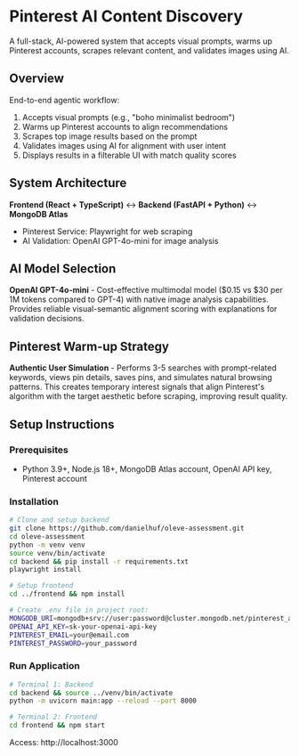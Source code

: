 # Pinterest AI Content Discovery

A full-stack, AI-powered system that accepts visual prompts, warms up Pinterest accounts, scrapes relevant content, and validates images using AI.

## Overview

End-to-end agentic workflow:
1. Accepts visual prompts (e.g., "boho minimalist bedroom")
2. Warms up Pinterest accounts to align recommendations
3. Scrapes top image results based on the prompt
4. Validates images using AI for alignment with user intent
5. Displays results in a filterable UI with match quality scores

## System Architecture

**Frontend (React + TypeScript)** ↔ **Backend (FastAPI + Python)** ↔ **MongoDB Atlas**
- Pinterest Service: Playwright for web scraping
- AI Validation: OpenAI GPT-4o-mini for image analysis

## AI Model Selection

**OpenAI GPT-4o-mini** - Cost-effective multimodal model ($0.15 vs $30 per 1M tokens compared to GPT-4) with native image analysis capabilities. Provides reliable visual-semantic alignment scoring with explanations for validation decisions.

## Pinterest Warm-up Strategy

**Authentic User Simulation** - Performs 3-5 searches with prompt-related keywords, views pin details, saves pins, and simulates natural browsing patterns. This creates temporary interest signals that align Pinterest's algorithm with the target aesthetic before scraping, improving result quality.

## Setup Instructions

### Prerequisites
- Python 3.9+, Node.js 18+, MongoDB Atlas account, OpenAI API key, Pinterest account

### Installation
```bash
# Clone and setup backend
git clone https://github.com/danielhuf/oleve-assessment.git
cd oleve-assessment
python -m venv venv
source venv/bin/activate
cd backend && pip install -r requirements.txt
playwright install

# Setup frontend
cd ../frontend && npm install

# Create .env file in project root:
MONGODB_URI=mongodb+srv://user:password@cluster.mongodb.net/pinterest_ai
OPENAI_API_KEY=sk-your-openai-api-key
PINTEREST_EMAIL=your@email.com
PINTEREST_PASSWORD=your_password
```

### Run Application
```bash
# Terminal 1: Backend
cd backend && source ../venv/bin/activate
python -m uvicorn main:app --reload --port 8000

# Terminal 2: Frontend
cd frontend && npm start
```

Access: http://localhost:3000

 